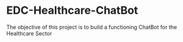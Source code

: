 # EDC-Healthcare-ChatBot
The objective of this project is to build a functioning ChatBot for the Healthcare Sector
